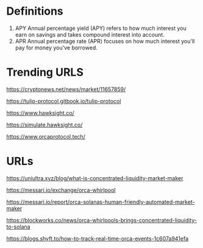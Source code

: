 # Definitions
1.  APY
Annual percentage yield (APY) refers to how much interest you earn on savings and takes compound interest into account. 
2.  APR
Annual percentage rate (APR) focuses on how much interest you'll pay for money you've borrowed.

# Trending URLS
https://cryptonews.net/news/market/11657859/

https://tulip-protocol.gitbook.io/tulip-protocol

https://www.hawksight.co/

https://simulate.hawksight.co/

https://www.orcaprotocol.tech/

# URLs
https://uniultra.xyz/blog/what-is-concentrated-liquidity-market-maker

https://messari.io/exchange/orca-whirlpool

https://messari.io/report/orca-solanas-human-friendly-automated-market-maker

https://blockworks.co/news/orca-whirlpools-brings-concentrated-liquidity-to-solana

https://blogs.shyft.to/how-to-track-real-time-orca-events-1c607a941efa
